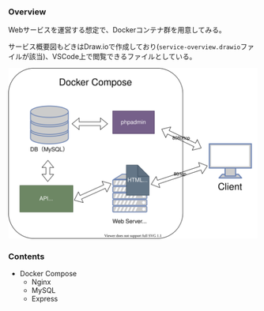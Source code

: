 ### Overview
Webサービスを運営する想定で、Dockerコンテナ群を用意してみる。

サービス概要図もどきはDraw.ioで作成しており(`service-overview.drawio`ファイルが該当)、VSCode上で閲覧できるファイルとしている。

![image](service-overview.svg)

### Contents
* Docker Compose
  * Nginx
  * MySQL
  * Express
